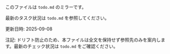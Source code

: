 このファイルは `todo.md` のミラーです。

最新のタスク状況は `todo.md` を参照してください。

更新日時: 2025-09-08

注記: ドリフト防止のため、本ファイルは全文を保持せず参照先のみを案内します。最新のチェック状況は `todo.md` をご確認ください。
